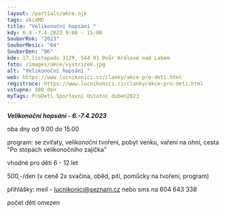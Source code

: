 ```yaml
---
layout: /partials/akce.njk
tags: akceMD
title: "Velikonoční hopsání "
kdy: 6.4.-7.4.2023 9:00 - 15:00
SouborRok: "2023"
SouborMesic: "04"
SouborDen: "06"
kde: 17.listopadu 3129, 544 01 Dvůr Králové nad Labem
foto: /images/akce/vystrizek.jpg
alt: "Velikonoční hopsání "
web: https://www.lucnikonici.cz/clanky/akce-pro-deti.html
registrace: https://www.lucnikonici.cz/clanky/akce-pro-deti.html
vstupne: 500 den
myTags: ProDeti Sportovni Ostatni duben2023
---
```

<!--StartFragment-->

***Velikonoční hopsání - 6.-7.4.2023***

oba dny od 9.00 do 15.00

program: se zvířaty, velikonoční tvoření, pobyt venku, vaření na ohni, cesta "Po stopách velikonočního zajíčka"

vhodné pro děti 6 - 12 let

500,-/den (v ceně 2x svačina, oběd, pití, pomůcky na tvoření, program)

přihlášky: meil - lucnikonici@seznam.cz nebo sms na 604 643 338

počet dětí omezen

<!--EndFragment-->